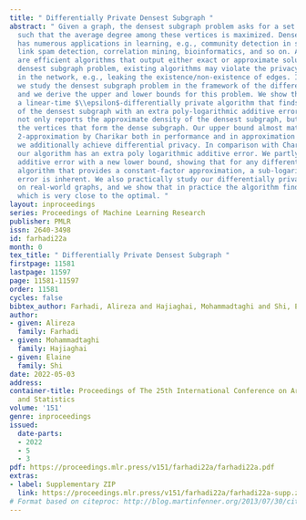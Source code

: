 ```yaml
---
title: " Differentially Private Densest Subgraph "
abstract: " Given a graph, the densest subgraph problem asks for a set of vertices
  such that the average degree among these vertices is maximized. Densest subgraph
  has numerous applications in learning, e.g., community detection in social networks,
  link spam detection, correlation mining, bioinformatics, and so on. Although there
  are efficient algorithms that output either exact or approximate solutions to the
  densest subgraph problem, existing algorithms may violate the privacy of the individuals
  in the network, e.g., leaking the existence/non-existence of edges. In this paper,
  we study the densest subgraph problem in the framework of the differential privacy,
  and we derive the upper and lower bounds for this problem. We show that there exists
  a linear-time $\\epsilon$-differentially private algorithm that finds a 2-approximation
  of the densest subgraph with an extra poly-logarithmic additive error. Our algorithm
  not only reports the approximate density of the densest subgraph, but also reports
  the vertices that form the dense subgraph. Our upper bound almost matches the famous
  2-approximation by Charikar both in performance and in approximation ratio, but
  we additionally achieve differential privacy. In comparison with Charikar’s algorithm,
  our algorithm has an extra poly logarithmic additive error. We partly justify the
  additive error with a new lower bound, showing that for any differentially private
  algorithm that provides a constant-factor approximation, a sub-logarithmic additive
  error is inherent. We also practically study our differentially private algorithm
  on real-world graphs, and we show that in practice the algorithm finds a solution
  which is very close to the optimal. "
layout: inproceedings
series: Proceedings of Machine Learning Research
publisher: PMLR
issn: 2640-3498
id: farhadi22a
month: 0
tex_title: " Differentially Private Densest Subgraph "
firstpage: 11581
lastpage: 11597
page: 11581-11597
order: 11581
cycles: false
bibtex_author: Farhadi, Alireza and Hajiaghai, Mohammadtaghi and Shi, Elaine
author:
- given: Alireza
  family: Farhadi
- given: Mohammadtaghi
  family: Hajiaghai
- given: Elaine
  family: Shi
date: 2022-05-03
address:
container-title: Proceedings of The 25th International Conference on Artificial Intelligence
  and Statistics
volume: '151'
genre: inproceedings
issued:
  date-parts:
  - 2022
  - 5
  - 3
pdf: https://proceedings.mlr.press/v151/farhadi22a/farhadi22a.pdf
extras:
- label: Supplementary ZIP
  link: https://proceedings.mlr.press/v151/farhadi22a/farhadi22a-supp.zip
# Format based on citeproc: http://blog.martinfenner.org/2013/07/30/citeproc-yaml-for-bibliographies/
---
```

